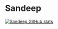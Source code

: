 # Sandeep


[![Sandeep GitHub stats](https://github-readme-stats.vercel.app/api?username=Sandeep-GitHubAccount)](https://github.com/Sandeep-GitHubAccount/github-readme-stats)

